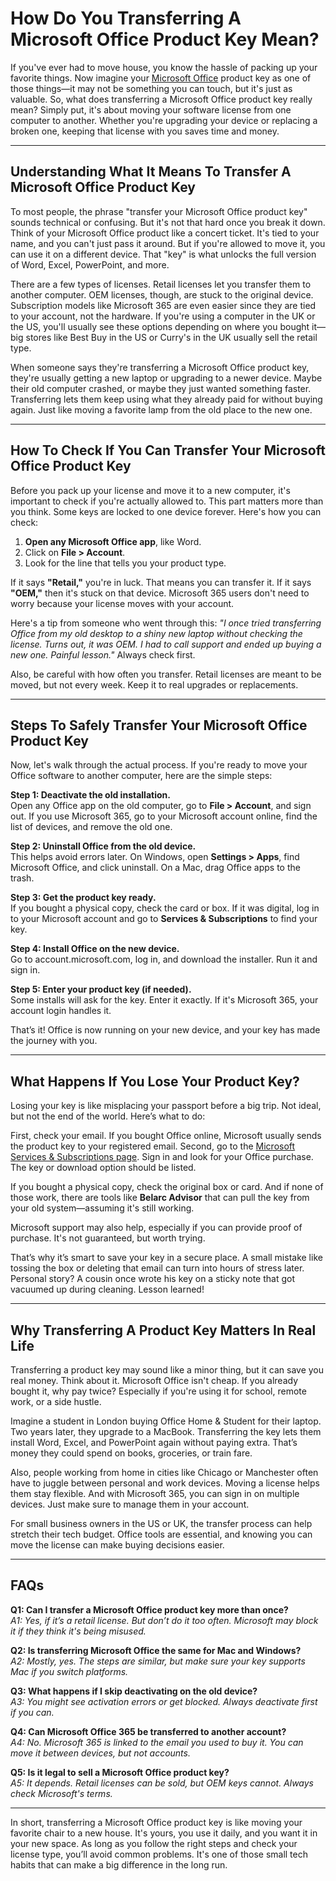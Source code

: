 # How Do You Transferring A Microsoft Office Product Key Mean?

If you've ever had to move house, you know the hassle of packing up your favorite things. Now imagine your [Microsoft Office](https://microsoftprokey.com/) product key as one of those things—it may not be something you can touch, but it's just as valuable. So, what does transferring a Microsoft Office product key really mean? Simply put, it's about moving your software license from one computer to another. Whether you're upgrading your device or replacing a broken one, keeping that license with you saves time and money.

---

## Understanding What It Means To Transfer A Microsoft Office Product Key

To most people, the phrase "transfer your Microsoft Office product key" sounds technical or confusing. But it's not that hard once you break it down. Think of your Microsoft Office product like a concert ticket. It's tied to your name, and you can't just pass it around. But if you're allowed to move it, you can use it on a different device. That "key" is what unlocks the full version of Word, Excel, PowerPoint, and more.

There are a few types of licenses. Retail licenses let you transfer them to another computer. OEM licenses, though, are stuck to the original device. Subscription models like Microsoft 365 are even easier since they are tied to your account, not the hardware. If you're using a computer in the UK or the US, you'll usually see these options depending on where you bought it—big stores like Best Buy in the US or Curry's in the UK usually sell the retail type.

When someone says they're transferring a Microsoft Office product key, they're usually getting a new laptop or upgrading to a newer device. Maybe their old computer crashed, or maybe they just wanted something faster. Transferring lets them keep using what they already paid for without buying again. Just like moving a favorite lamp from the old place to the new one.

---

## How To Check If You Can Transfer Your Microsoft Office Product Key

Before you pack up your license and move it to a new computer, it's important to check if you're actually allowed to. This part matters more than you think. Some keys are locked to one device forever. Here's how you can check:

1. **Open any Microsoft Office app**, like Word.
2. Click on **File > Account**.
3. Look for the line that tells you your product type.

If it says **"Retail,"** you're in luck. That means you can transfer it. If it says **"OEM,"** then it's stuck on that device. Microsoft 365 users don't need to worry because your license moves with your account.

Here's a tip from someone who went through this: _"I once tried transferring Office from my old desktop to a shiny new laptop without checking the license. Turns out, it was OEM. I had to call support and ended up buying a new one. Painful lesson."_ Always check first.

Also, be careful with how often you transfer. Retail licenses are meant to be moved, but not every week. Keep it to real upgrades or replacements.

---

## Steps To Safely Transfer Your Microsoft Office Product Key

Now, let's walk through the actual process. If you're ready to move your Office software to another computer, here are the simple steps:

**Step 1: Deactivate the old installation.**  
Open any Office app on the old computer, go to **File > Account**, and sign out. If you use Microsoft 365, go to your Microsoft account online, find the list of devices, and remove the old one.

**Step 2: Uninstall Office from the old device.**  
This helps avoid errors later. On Windows, open **Settings > Apps**, find Microsoft Office, and click uninstall. On a Mac, drag Office apps to the trash.

**Step 3: Get the product key ready.**  
If you bought a physical copy, check the card or box. If it was digital, log in to your Microsoft account and go to **Services & Subscriptions** to find your key.

**Step 4: Install Office on the new device.**  
Go to account.microsoft.com, log in, and download the installer. Run it and sign in.

**Step 5: Enter your product key (if needed).**  
Some installs will ask for the key. Enter it exactly. If it's Microsoft 365, your account login handles it.

That’s it! Office is now running on your new device, and your key has made the journey with you.

---

## What Happens If You Lose Your Product Key?

Losing your key is like misplacing your passport before a big trip. Not ideal, but not the end of the world. Here’s what to do:

First, check your email. If you bought Office online, Microsoft usually sends the product key to your registered email. Second, go to the [Microsoft Services & Subscriptions page](https://account.microsoft.com/services). Sign in and look for your Office purchase. The key or download option should be listed.

If you bought a physical copy, check the original box or card. And if none of those work, there are tools like **Belarc Advisor** that can pull the key from your old system—assuming it's still working.

Microsoft support may also help, especially if you can provide proof of purchase. It's not guaranteed, but worth trying.

That’s why it’s smart to save your key in a secure place. A small mistake like tossing the box or deleting that email can turn into hours of stress later. Personal story? A cousin once wrote his key on a sticky note that got vacuumed up during cleaning. Lesson learned!

---

## Why Transferring A Product Key Matters In Real Life

Transferring a product key may sound like a minor thing, but it can save you real money. Think about it. Microsoft Office isn't cheap. If you already bought it, why pay twice? Especially if you're using it for school, remote work, or a side hustle.

Imagine a student in London buying Office Home & Student for their laptop. Two years later, they upgrade to a MacBook. Transferring the key lets them install Word, Excel, and PowerPoint again without paying extra. That’s money they could spend on books, groceries, or train fare.

Also, people working from home in cities like Chicago or Manchester often have to juggle between personal and work devices. Moving a license helps them stay flexible. And with Microsoft 365, you can sign in on multiple devices. Just make sure to manage them in your account.

For small business owners in the US or UK, the transfer process can help stretch their tech budget. Office tools are essential, and knowing you can move the license can make buying decisions easier.

---

## FAQs

**Q1: Can I transfer a Microsoft Office product key more than once?**  
*A1: Yes, if it’s a retail license. But don’t do it too often. Microsoft may block it if they think it's being misused.*

**Q2: Is transferring Microsoft Office the same for Mac and Windows?**  
*A2: Mostly, yes. The steps are similar, but make sure your key supports Mac if you switch platforms.*

**Q3: What happens if I skip deactivating on the old device?**  
*A3: You might see activation errors or get blocked. Always deactivate first if you can.*

**Q4: Can Microsoft Office 365 be transferred to another account?**  
*A4: No. Microsoft 365 is linked to the email you used to buy it. You can move it between devices, but not accounts.*

**Q5: Is it legal to sell a Microsoft Office product key?**  
*A5: It depends. Retail licenses can be sold, but OEM keys cannot. Always check Microsoft's terms.*

---

In short, transferring a Microsoft Office product key is like moving your favorite chair to a new house. It's yours, you use it daily, and you want it in your new space. As long as you follow the right steps and check your license type, you’ll avoid common problems. It's one of those small tech habits that can make a big difference in the long run.
